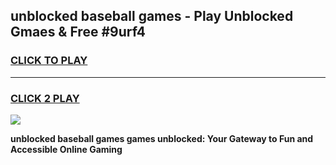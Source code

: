 
## unblocked baseball games - Play Unblocked Gmaes & Free #9urf4
<h3>
<a href="https://premium.freeplayer.one?title=unblocked_baseball_games&ref=03M">CLICK TO PLAY</a></h3>
<hr>

<h3>
<a href="https://premium.freeplayer.one?title=unblocked_baseball_games&ref=03M">CLICK 2 PLAY</a>
  
</h3>

<a href="https://premium.freeplayer.one?title=unblocked_baseball_games&ref=03M"><img src="https://clearcache.store/games.png"></a>


**unblocked baseball games games unblocked: Your Gateway to Fun and Accessible Online Gaming**
